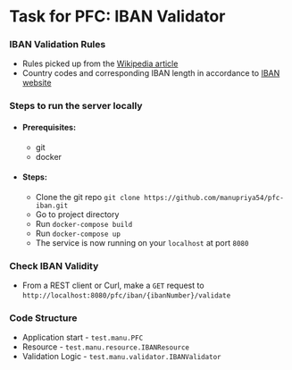 # Task for PFC: IBAN Validator

### IBAN Validation Rules

- Rules picked up from the [Wikipedia article](https://en.wikipedia.org/wiki/International_Bank_Account_Number#Validating_the_IBAN)
- Country codes and corresponding IBAN length in accordance to [IBAN website](https://www.iban.com/structure)

### Steps to run the server locally
- #### Prerequisites:
    - git
    - docker
- #### Steps:
    - Clone the git repo `git clone https://github.com/manupriya54/pfc-iban.git`
    - Go to project directory
    - Run `docker-compose build`
    - Run `docker-compose up`
    - The service is now running on your `localhost` at port `8080`
    
### Check IBAN Validity
- From a REST client or Curl, make a `GET` request to 
`http://localhost:8080/pfc/iban/{ibanNumber}/validate`

### Code Structure
- Application start - `test.manu.PFC`
- Resource - `test.manu.resource.IBANResource`
- Validation Logic - `test.manu.validator.IBANValidator`

